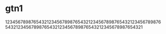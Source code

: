 # gtn1
12345678987654321234567898765432123456789876543212345678987654321234567898765432123456789876543212345678987654321
